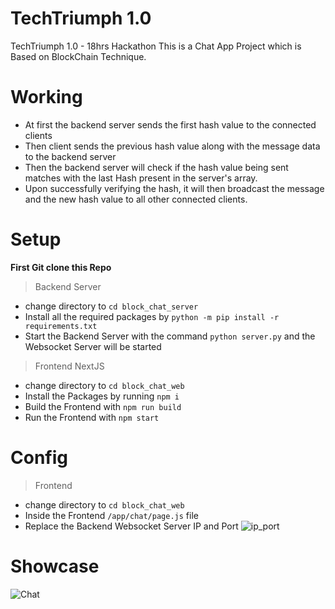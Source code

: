 # TechTriumph 1.0

TechTriumph 1.0 - 18hrs Hackathon
This is a Chat App Project which is Based on BlockChain Technique.

# Working
- At first the backend server sends the first hash value to the connected clients
- Then client sends the previous hash value along with the message data to the backend server
- Then the backend server will check if the hash value being sent matches with the last Hash present in the server's array.
- Upon successfully verifying the hash, it will then broadcast the message and the new hash value to all other connected clients.

# Setup
**First Git clone this Repo**
> Backend Server
- change directory to `cd block_chat_server`
- Install all the required packages by `python -m pip install -r requirements.txt`
- Start the Backend Server with the command `python server.py` and the Websocket Server will be started
> Frontend NextJS
- change directory to `cd block_chat_web`
- Install the Packages by running `npm i`
- Build the Frontend with `npm run build`
- Run the Frontend with `npm start`

# Config
> Frontend
- change directory to `cd block_chat_web`
- Inside the Frontend `/app/chat/page.js` file
- Replace the Backend Websocket Server IP and Port
![ip_port](https://github.com/Yuvaraja28/BlockChat_Tech_Triumph_1.0/assets/64340067/1b595583-7842-4915-bc5a-fe4d473cc365)

# Showcase

![Chat](https://github.com/Yuvaraja28/BlockChat_Tech_Triumph_1.0/assets/64340067/1a4a0a89-a253-43e6-aa9c-ce5a9fe742b1)
